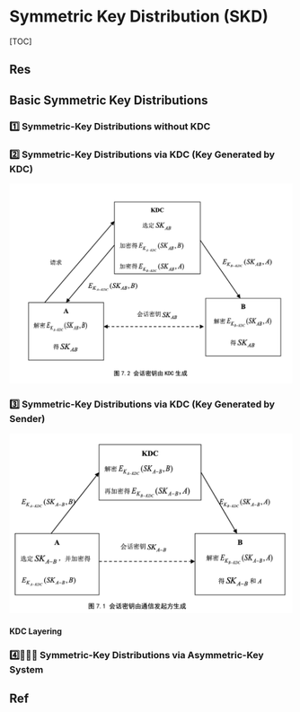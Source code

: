 # Symmetric Key Distribution (SKD)

[TOC]



## Res


## Basic Symmetric Key Distributions
### 1️⃣ Symmetric-Key Distributions without KDC



### 2️⃣ Symmetric-Key Distributions via KDC (Key Generated by KDC)
![](../../../../../../../Assets/Pics/Screenshot%202023-05-31%20at%202.50.01%20PM.png)


### 3️⃣ Symmetric-Key Distributions via KDC (Key Generated by Sender)
![](../../../../../../../Assets/Pics/Screenshot%202023-05-31%20at%202.49.41%20PM.png)

#### KDC Layering


### 4️⃣🧑🏻‍🎤 Symmetric-Key Distributions via Asymmetric-Key System



## Ref


